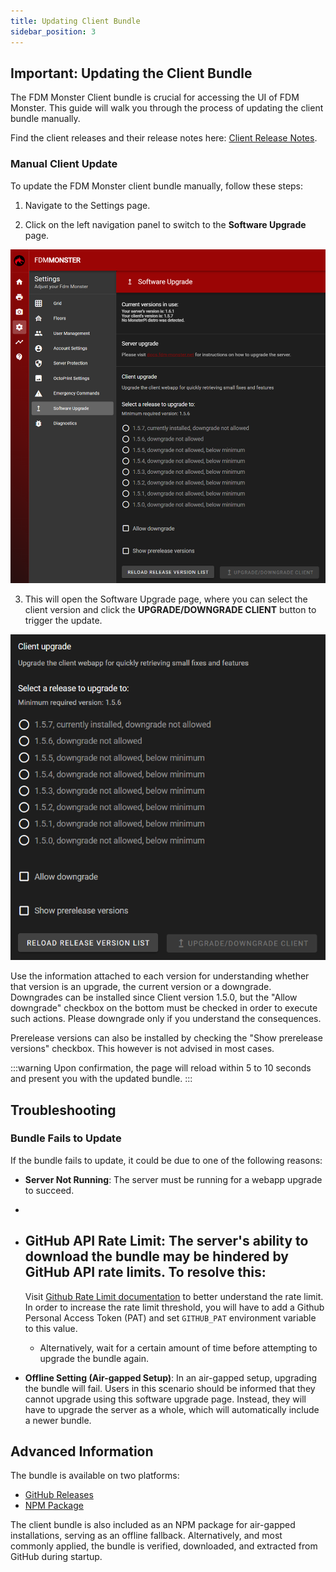 ```yaml
---
title: Updating Client Bundle
sidebar_position: 3
---
```


## Important: Updating the Client Bundle

The FDM Monster Client bundle is crucial for accessing the UI of FDM Monster. This guide will walk you through the
process of updating the client bundle manually.

Find the client releases and their release notes
here: [Client Release Notes](https://github.com/fdm-monster/fdm-monster-client/releases).

### Manual Client Update

To update the FDM Monster client bundle manually, follow these steps:

1. Navigate to the Settings page.

2. Click on the left navigation panel to switch to the **Software Upgrade** page.

![Screenshot of the Help page with the UPDATE CLIENT button highlighted](../images/2-software-upgrade-page.png)

3. This will open the Software Upgrade page, where you can select the client version and click the **UPGRADE/DOWNGRADE
   CLIENT**
   button to trigger the update.

![Screenshot with a list of available client versions](../images/2-software-upgrade-list.png)

Use the information attached to each version for understanding whether that version is an upgrade, the current version
or a downgrade.
Downgrades can be installed since Client version 1.5.0, but the "Allow downgrade" checkbox on the bottom must be checked
in order to execute such actions.
Please downgrade only if you understand the consequences.

Prerelease versions can also be installed by checking the "Show prerelease versions" checkbox. This however is not
advised in most cases.

:::warning
Upon confirmation, the page will reload within 5 to 10 seconds and present you with the updated bundle.
:::

## Troubleshooting

### Bundle Fails to Update

If the bundle fails to update, it could be due to one of the following reasons:

- **Server Not Running**: The server must be running for a webapp upgrade to succeed.
-
- **GitHub API Rate Limit**: The server's ability to download the bundle may be hindered by GitHub API rate limits. To
  resolve this:
  -
  Visit [Github Rate Limit documentation](https://docs.github.com/en/rest/using-the-rest-api/rate-limits-for-the-rest-api?apiVersion=2022-11-28)
  to better understand the rate limit. In order to increase the rate limit threshold, you will have to add a Github
  Personal Access Token (PAT) and set `GITHUB_PAT` environment variable to this value.
  - Alternatively, wait for a certain amount of time before attempting to upgrade the bundle again.

- **Offline Setting (Air-gapped Setup)**: In an air-gapped setup, upgrading the bundle will fail. Users in this scenario
  should be informed that they cannot upgrade using this software upgrade page. Instead, they will have to upgrade the
  server as a whole,
  which will automatically include a newer bundle.

## Advanced Information

The bundle is available on two platforms:

- [GitHub Releases](https://github.com/fdm-monster/fdm-monster-client/releases)
- [NPM Package](https://www.npmjs.com/package/@fdm-monster/client)

The client bundle is also included as an NPM package for air-gapped installations, serving as an offline fallback.
Alternatively, and most commonly applied, the bundle is verified, downloaded, and extracted from GitHub during startup.
